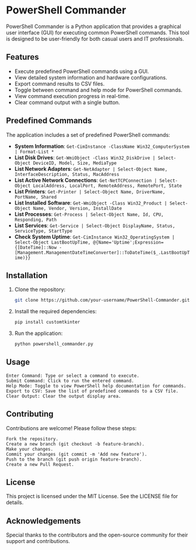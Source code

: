 # PowerShell Commander

PowerShell Commander is a Python application that provides a graphical user interface (GUI) for executing common PowerShell commands. This tool is designed to be user-friendly for both casual users and IT professionals.

## Features

- Execute predefined PowerShell commands using a GUI.
- View detailed system information and hardware configurations.
- Export command results to CSV files.
- Toggle between command and help mode for PowerShell commands.
- View command execution progress in real-time.
- Clear command output with a single button.

## Predefined Commands

The application includes a set of predefined PowerShell commands:

- **System Information**: `Get-CimInstance -ClassName Win32_ComputerSystem | Format-List *`
- **List Disk Drives**: `Get-WmiObject -Class Win32_DiskDrive | Select-Object DeviceID, Model, Size, MediaType`
- **List Network Adapters**: `Get-NetAdapter | Select-Object Name, InterfaceDescription, Status, MacAddress`
- **List Active Network Connections**: `Get-NetTCPConnection | Select-Object LocalAddress, LocalPort, RemoteAddress, RemotePort, State`
- **List Printers**: `Get-Printer | Select-Object Name, DriverName, PortName, Shared`
- **List Installed Software**: `Get-WmiObject -Class Win32_Product | Select-Object Name, Vendor, Version, InstallDate`
- **List Processes**: `Get-Process | Select-Object Name, Id, CPU, Responding, Path`
- **List Services**: `Get-Service | Select-Object DisplayName, Status, ServiceType, StartType`
- **Check System Uptime**: `Get-CimInstance Win32_OperatingSystem | Select-Object LastBootUpTime, @{Name='Uptime';Expression={[DateTime]::Now - [Management.ManagementDateTimeConverter]::ToDateTime($_.LastBootUpTime)}}`

## Installation

1. Clone the repository:
    
    ```bash
   git clone https://github.com/your-username/PowerShell-Commander.git

2. Install the required dependencies:
    ```bash
    pip install customtkinter

3. Run the application:

    ```bash
    python powershell_commander.py

## Usage

    Enter Command: Type or select a command to execute.
    Submit Command: Click to run the entered command.
    Help Mode: Toggle to view PowerShell help documentation for commands.
    Export to CSV: Save the list of predefined commands to a CSV file.
    Clear Output: Clear the output display area.

## Contributing

Contributions are welcome! Please follow these steps:

    Fork the repository.
    Create a new branch (git checkout -b feature-branch).
    Make your changes.
    Commit your changes (git commit -m 'Add new feature').
    Push to the branch (git push origin feature-branch).
    Create a new Pull Request.

## License

This project is licensed under the MIT License. See the LICENSE file for details.

## Acknowledgements

Special thanks to the contributors and the open-source community for their support and contributions.

